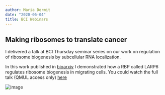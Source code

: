 ```yaml
---
author: Maria Dermit
date: "2020-06-04"
title: BCI Webinars 
---
```


##  Making ribosomes to translate cancer

I delivered a talk at BCI Thursday seminar series on our work on regulation of ribosome biogenesis by subcellular RNA localization.

In this work published in [bioarxiv]() I demonstrated how a RBP called LARP6  regulates  ribosome biogenesis in migrating cells. You could watch the full talk (QMUL access only) [here](https://bcinet.qmcr.qmul.ac.uk/thursday-seminar-series-webinar-archive/)

![image](/img/BCItalk.png)